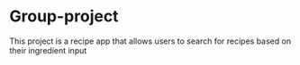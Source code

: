 # Group-project

This project is a recipe app that allows users to search for recipes based on their ingredient input
